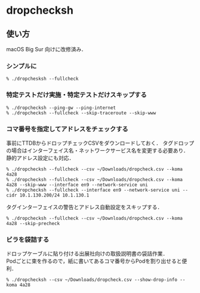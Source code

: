 # dropchecksh

## 使い方
macOS Big Sur 向けに改修済み．

### シンプルに

```
% ./dropchesksh --fullcheck
```

### 特定テストだけ実施・特定テストだけスキップする

```
% ./dropchecksh --ping-gw --ping-internet
% ./dropchecksh --fullcheck --skip-traceroute --skip-www
```

### コマ番号を指定してアドレスをチェックする

事前にTTDBからドロップチェックCSVをダウンロードしておく．
タグドロップの場合はインターフェイス名・ネットワークサービス名を変更する必要あり．
静的アドレス設定にも対応．

```
% ./dropchecksh --fullcheck --csv ~/Downloads/dropcheck.csv --koma 4a28
% ./dropchecksh --fullcheck --csv ~/Downloads/dropcheck.csv --koma 4a28 --skip-www --interface en9 --network-service uni
% ./dropchecksh --fullcheck --interface en9 --network-service uni --cidr 10.1.130.200/24 10.1.130.1
```

タグインターフェイスの警告とアドレス自動設定をスキップする．

```
% ./dropchecksh --fullcheck --csv ~/Downloads/dropcheck.csv --koma 4a28 --skip-precheck
```

### ビラを袋詰する

ドロップケーブルに貼り付ける出展社向けの取扱説明書の袋詰作業．  
Podごとに束を作るので，紙に書いてあるコマ番号からPodを割り出せると便利．

```
% ./dropchecksh --csv ~/Downloads/dropcheck.csv --show-drop-info --koma 4a28
```
